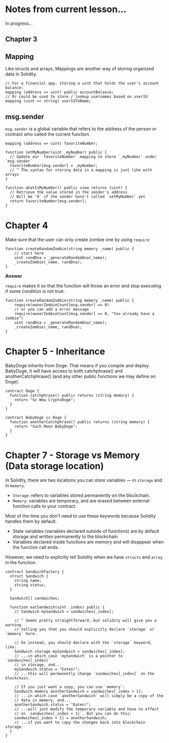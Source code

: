 # Notes from current lesson...

In progress...

## Chapter 3

## Mapping

Like structs and arrays, Mappings are another way of storing organized data in Solidity.

```solidity
// For a financial app, storing a uint that holds the user's account balance:
mapping (address => uint) public accountBalance;
// Or could be used to store / lookup usernames based on userId
mapping (uint => string) userIdToName;
```

## msg.sender

`msg.sender` is a global variable that refers to the address of the person or contract who called the current function.

```solidity
mapping (address => uint) favoriteNumber;

function setMyNumber(uint _myNumber) public {
  // Update our `favoriteNumber` mapping to store `_myNumber` under `msg.sender`
  favoriteNumber[msg.sender] = _myNumber;
  // ^ The syntax for storing data in a mapping is just like with arrays
}

function whatIsMyNumber() public view returns (uint) {
  // Retrieve the value stored in the sender's address
  // Will be `0` if the sender hasn't called `setMyNumber` yet
  return favoriteNumber[msg.sender];
}
```

# Chapter 4

Make sure that the user can only create zombie one by using `require`

```solidity
function createRandomZombie(string memory _name) public {
    // start here
    uint randDna = _generateRandomDna(_name);
    _createZombie(_name, randDna);
}
```

**Answer**

`require` makes it so that the function will throw an error and stop executing if some condition is not true:

```solidity
function createRandomZombie(string memory _name) public {
    require(ownerZombieCount[msg.sender] == 0)
    // or you can add a error message
    require(ownerZombieCount[msg.sender] == 0, "You already have a zombie")
    uint randDna = _generateRandomDna(_name);
    _createZombie(_name, randDna);
}
```

# Chapter 5 - Inheritance

BabyDoge inherits from Doge. That means if you compile and deploy BabyDoge, it will have access to both catchphrase() and anotherCatchphrase() (and any other public functions we may define on Doge).

```solidity
contract Doge {
  function catchphrase() public returns (string memory) {
    return "So Wow CryptoDoge";
  }
}

contract BabyDoge is Doge {
  function anotherCatchphrase() public returns (string memory) {
    return "Such Moon BabyDoge";
  }
}
```

# Chapter 7 - Storage vs Memory (Data storage location)

In Solidity, there are two locations you can store variables — in `storage` and in `memory`.

- `Storage`: refers to variables stored permanently on the blockchain.
- `Memory`: variables are temporary, and are erased between external function calls to your contract.

Most of the time you don't need to use these keywords because Solidity handles them by default.

- State variables (variables declared outside of functions) are by default storage and written permanently to the blockchain
- Variables declared inside functions are memory and will disappear when the function call ends.

However, we need to explicitly tell Solidity when we have `structs` and `array` in the function.

```solidity
contract SandwichFactory {
  struct Sandwich {
    string name;
    string status;
  }

  Sandwich[] sandwiches;

  function eatSandwich(uint _index) public {
    // Sandwich mySandwich = sandwiches[_index];

    // ^ Seems pretty straightforward, but solidity will give you a warning
    // telling you that you should explicitly declare `storage` or `memory` here.

    // So instead, you should declare with the `storage` keyword, like:
    Sandwich storage mySandwich = sandwiches[_index];
    // ...in which case `mySandwich` is a pointer to `sandwiches[_index]`
    // in storage, and...
    mySandwich.status = "Eaten!";
    // ...this will permanently change `sandwiches[_index]` on the blockchain.

    // If you just want a copy, you can use `memory`:
    Sandwich memory anotherSandwich = sandwiches[_index + 1];
    // ...in which case `anotherSandwich` will simply be a copy of the
    // data in memory, and...
    anotherSandwich.status = "Eaten!";
    // ...will just modify the temporary variable and have no effect
    // on `sandwiches[_index + 1]`. But you can do this:
    sandwiches[_index + 1] = anotherSandwich;
    // ...if you want to copy the changes back into blockchain storage.
  }
}
```
